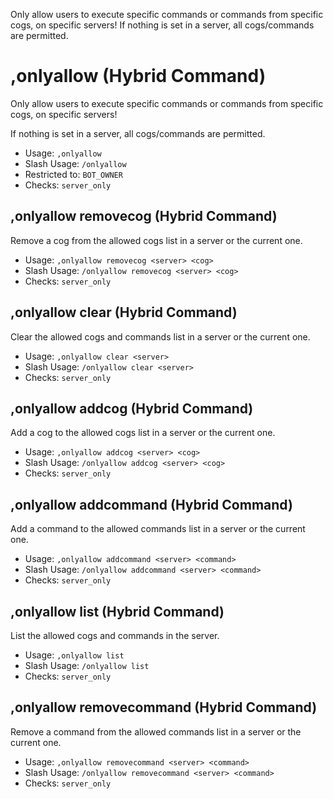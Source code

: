 Only allow users to execute specific commands or commands from specific cogs, on specific servers! If nothing is set in a server, all cogs/commands are permitted.

# ,onlyallow (Hybrid Command)
Only allow users to execute specific commands or commands from specific cogs, on specific servers!<br/>

If nothing is set in a server, all cogs/commands are permitted.<br/>
 - Usage: `,onlyallow`
 - Slash Usage: `/onlyallow`
 - Restricted to: `BOT_OWNER`
 - Checks: `server_only`
## ,onlyallow removecog (Hybrid Command)
Remove a cog from the allowed cogs list in a server or the current one.<br/>
 - Usage: `,onlyallow removecog <server> <cog>`
 - Slash Usage: `/onlyallow removecog <server> <cog>`
 - Checks: `server_only`
## ,onlyallow clear (Hybrid Command)
Clear the allowed cogs and commands list in a server or the current one.<br/>
 - Usage: `,onlyallow clear <server>`
 - Slash Usage: `/onlyallow clear <server>`
 - Checks: `server_only`
## ,onlyallow addcog (Hybrid Command)
Add a cog to the allowed cogs list in a server or the current one.<br/>
 - Usage: `,onlyallow addcog <server> <cog>`
 - Slash Usage: `/onlyallow addcog <server> <cog>`
 - Checks: `server_only`
## ,onlyallow addcommand (Hybrid Command)
Add a command to the allowed commands list in a server or the current one.<br/>
 - Usage: `,onlyallow addcommand <server> <command>`
 - Slash Usage: `/onlyallow addcommand <server> <command>`
 - Checks: `server_only`
## ,onlyallow list (Hybrid Command)
List the allowed cogs and commands in the server.<br/>
 - Usage: `,onlyallow list`
 - Slash Usage: `/onlyallow list`
 - Checks: `server_only`
## ,onlyallow removecommand (Hybrid Command)
Remove a command from the allowed commands list in a server or the current one.<br/>
 - Usage: `,onlyallow removecommand <server> <command>`
 - Slash Usage: `/onlyallow removecommand <server> <command>`
 - Checks: `server_only`
